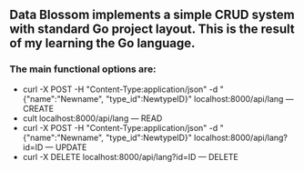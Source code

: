 <h2>Data Blossom implements a simple CRUD system with standard Go project layout. This is the result of my learning the Go language.</h2>

<h3>The main functional options are:</h3>
<ul>
  <li>curl -X POST -H "Content-Type:application/json" -d "{"name":"Newname", "type_id":NewtypeID}" localhost:8000/api/lang — CREATE</li>
  <li>cult localhost:8000/api/lang — READ</li>
  <li>curl -X POST -H "Content-Type:application/json" -d "{"name":"Newname", "type_id":NewtypeID}" localhost:8000/api/lang?id=ID  — UPDATE</li>
  <li>curl -X DELETE localhost:8000/api/lang?id=ID — DELETE</li>
</ul>
